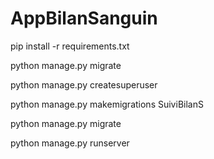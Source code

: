 # AppBilanSanguin

pip install -r requirements.txt


python manage.py migrate

python manage.py createsuperuser

python manage.py makemigrations SuiviBilanS

python manage.py migrate


python manage.py runserver
